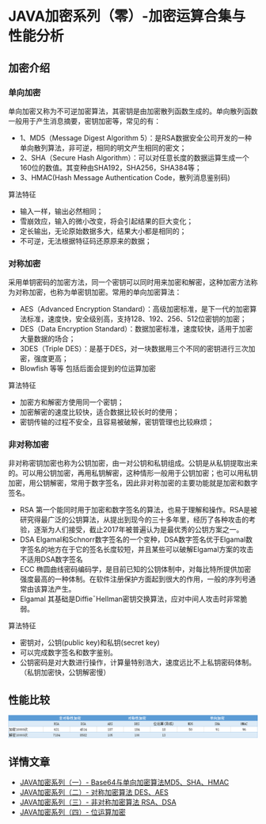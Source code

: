 # JAVA加密系列（零）-加密运算合集与性能分析
## 加密介绍
### 单向加密
单向加密又称为不可逆加密算法，其密钥是由加密散列函数生成的。单向散列函数一般用于产生消息摘要，密钥加密等，常见的有：
+ 1、MD5（Message Digest Algorithm 5）：是RSA数据安全公司开发的一种单向散列算法，非可逆，相同的明文产生相同的密文；
+ 2、SHA（Secure Hash Algorithm）：可以对任意长度的数据运算生成一个160位的数值。其变种由SHA192，SHA256，SHA384等；
+ 3、HMAC(Hash Message Authentication Code，散列消息鉴别码)

算法特征
+ 输入一样，输出必然相同；
+ 雪崩效应，输入的微小改变，将会引起结果的巨大变化；
+ 定长输出，无论原始数据多大，结果大小都是相同的；
+ 不可逆，无法根据特征码还原原来的数据；

### 对称加密
采用单钥密码的加密方法，同一个密钥可以同时用来加密和解密，这种加密方法称为对称加密，也称为单密钥加密。常用的单向加密算法：
+ AES（Advanced Encryption Standard）：高级加密标准，是下一代的加密算法标准，速度快，安全级别高，支持128、192、256、512位密钥的加密；
+ DES（Data Encryption Standard）：数据加密标准，速度较快，适用于加密大量数据的场合；
+ 3DES（Triple DES）：是基于DES，对一块数据用三个不同的密钥进行三次加密，强度更高；
+ Blowfish 等等 包括后面会提到的位运算加密

算法特征
+ 加密方和解密方使用同一个密钥；
+ 加密解密的速度比较快，适合数据比较长时的使用；
+ 密钥传输的过程不安全，且容易被破解，密钥管理也比较麻烦；

### 非对称加密
非对称密钥加密也称为公钥加密，由一对公钥和私钥组成。公钥是从私钥提取出来的。可以用公钥加密，再用私钥解密，这种情形一般用于公钥加密；也可以用私钥加密，用公钥解密，常用于数字签名，因此非对称加密的主要功能就是加密和数字签名。
+ RSA 第一个能同时用于加密和数字签名的算法，也易于理解和操作。RSA是被研究得最广泛的公钥算法，从提出到现今的三十多年里，经历了各种攻击的考验，逐渐为人们接受，截止2017年被普遍认为是最优秀的公钥方案之一。
 + DSA Elgamal和Schnorr数字签名的一个变种，DSA数字签名优于Elgamal数字签名的地方在于它的签名长度较短，并且某些可以破解Elgamal方案的攻击不适用DSA数字签名
 + ECC 椭圆曲线密码编码学，是目前已知的公钥体制中，对每比特所提供加密强度最高的一种体制。在软件注册保护方面起到很大的作用，一般的序列号通常由该算法产生。 
 + Elgamal 其基础是DiffieˉHellman密钥交换算法，应对中间人攻击时非常脆弱。
 
 算法特征
 + 密钥对，公钥(public key)和私钥(secret key)
 + 可以完成数字签名和数字鉴别。
 + 公钥密码是对大数进行操作，计算量特别浩大，速度远比不上私钥密码体制。（私钥加密快，公钥解密慢）
 
 ## 性能比较
 ![图片](https://github.com/80945540/encryption/blob/master/src/img/Image1.png)
 
 
  ## 详情文章
   + [JAVA加密系列（一）- Base64与单向加密算法MD5、SHA、HMAC]()
   + [JAVA加密系列（二）- 对称加密算法 DES、AES]()
   + [JAVA加密系列（三）- 非对称加密算法 RSA、DSA]()
   + [JAVA加密系列（四）- 位运算加密]()